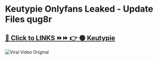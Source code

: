 
 # Keutypie Onlyfans Leaked - Update Files qug8r

## <h2><a href="https://clipsfans.com/Keutypie&ref=git">🔗 Click to LINKS ⏩⏩ 👉 🟢 Keutypie </a></h2>

<a href="https://clipsfans.com/Keutypie&ref=git" rel="nofollow" data-target="animated-image.originalLink"><img src="https://i.ibb.co.com/xMMVF88/686577567.gif" alt="Viral Video Original" style="max-width: 100%; display: inline-block;" data-target="animated-image.originalImage"></a>

